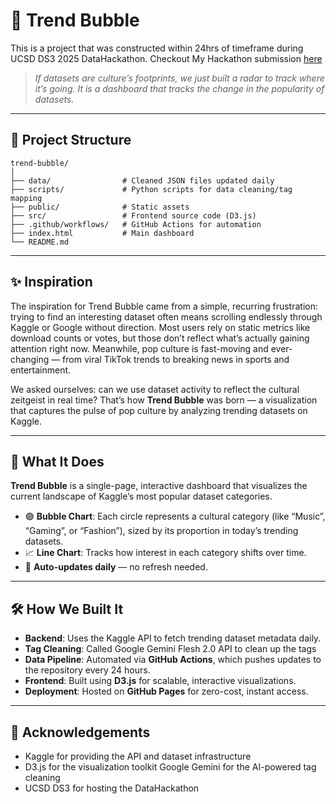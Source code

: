 # 🎈 Trend Bubble

This is a project that was constructed within 24hrs of timeframe during UCSD DS3 2025 DataHackathon. Checkout My Hackathon submission [here](https://devpost.com/software/trend-bubble?ref_content=my-projects-tab&ref_feature=my_projects)

> *If datasets are culture’s footprints, we just built a radar to track where it’s going. It is a dashboard that tracks the change in the popularity of datasets.*

---
## 📁 Project Structure
```
trend-bubble/
│
├── data/                # Cleaned JSON files updated daily
├── scripts/             # Python scripts for data cleaning/tag mapping
├── public/              # Static assets
├── src/                 # Frontend source code (D3.js)
├── .github/workflows/   # GitHub Actions for automation
├── index.html           # Main dashboard
└── README.md
```
---
## ✨ Inspiration

The inspiration for Trend Bubble came from a simple, recurring frustration: trying to find an interesting dataset often means scrolling endlessly through Kaggle or Google without direction. Most users rely on static metrics like download counts or votes, but those don’t reflect what’s actually gaining attention right now. Meanwhile, pop culture is fast-moving and ever-changing — from viral TikTok trends to breaking news in sports and entertainment.  

We asked ourselves: can we use dataset activity to reflect the cultural zeitgeist in real time? That’s how **Trend Bubble** was born — a visualization that captures the pulse of pop culture by analyzing trending datasets on Kaggle.

---
## 🧠 What It Does

**Trend Bubble** is a single-page, interactive dashboard that visualizes the current landscape of Kaggle’s most popular dataset categories.

- 🟣 **Bubble Chart**: Each circle represents a cultural category (like “Music”, “Gaming”, or “Fashion”), sized by its proportion in today’s trending datasets.
- 📈 **Line Chart**: Tracks how interest in each category shifts over time.
- 🔁 **Auto-updates daily** — no refresh needed.
---
## 🛠 How We Built It

- **Backend**: Uses the Kaggle API to fetch trending dataset metadata daily.
- **Tag Cleaning**: Called Google Gemini Flesh 2.0 API to clean up the tags
- **Data Pipeline**: Automated via **GitHub Actions**, which pushes updates to the repository every 24 hours.
- **Frontend**: Built using **D3.js** for scalable, interactive visualizations.
- **Deployment**: Hosted on **GitHub Pages** for zero-cost, instant access.

---
## 🙏 Acknowledgements
- Kaggle for providing the API and dataset infrastructure
- D3.js for the visualization toolkit
Google Gemini for the AI-powered tag cleaning
- UCSD DS3 for hosting the DataHackathon